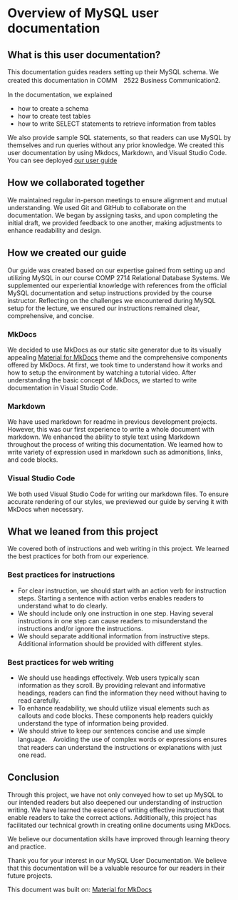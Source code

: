 # Overview of MySQL user documentation

## What is this user documentation?
This documentation guides readers setting up their MySQL schema. We created this documentation in COMM　2522 Business Communication2.

In the documentation, we explained
- how to create a schema
- how to create test tables
- how to write SELECT statements to retrieve information from tables 

We also provide sample SQL statements, so that readers can use MySQL by themselves and run queries without any prior knowledge.
We created this user documentation by using Mkdocs, Markdown, and Visual Studio Code.
You can see deployed [our user guide](https://miryeong1235.github.io/COMM2216-user-guide/)


## How we collaborated together

We maintained regular in-person meetings to ensure alignment and mutual understanding.
We used Git and GitHub to collaborate on the documentation. We began by assigning tasks, and upon completing the initial draft, we provided feedback to one another, making adjustments to enhance readability and design.


## How we created our guide

Our guide was created based on our expertise gained from setting up and utilizing MySQL in our course COMP 2714 Relational Database Systems. 
We supplemented our experiential knowledge with references from the official MySQL documentation and setup instructions provided by the course instructor. 
Reflecting on the challenges we encountered during MySQL setup for the lecture, we ensured our instructions remained clear, comprehensive, and concise.

### MkDocs

We decided to use MkDocs as our static site generator due to its visually appealing [Material for MkDocs](https://github.com/squidfunk/mkdocs-material) theme and the comprehensive components offered by MkDocs. At first, we took time to understand how it works and how to setup the environment by watching a tutorial video. After understanding the basic concept of MkDocs, we started to write documentation in Visual Studio Code.

### Markdown

We have used markdown for readme in previous development projects. However, this was our first experience to write a whole document with markdown.
We enhanced the ability to style text using Markdown throughout the process of writing this documentation. We learned how to write variety of expression used in markdown such as admonitions, links, and code blocks.

### Visual Studio Code

We both used Visual Studio Code for writing our markdown files. 
To ensure accurate rendering of our styles, we previewed our guide by serving it with MkDocs when necessary.

## What we leaned from this project

We covered both of instructions and web writing in this project. We learned the best practices for both from our experience.

### Best practices for instructions
- For clear instruction, we should start with an action verb for instruction steps. Starting a sentence with action verbs enables readers to understand what to do clearly.
- We should include only one instruction in one step. Having several instructions in one step can cause readers to misunderstand the instructions and/or ignore the instructions.
- We should separate additional information from instructive steps. Additional information should be provided with different styles.


### Best practices for web writing
- We should use headings effectively. Web users typically scan information as they scroll. By providing relevant and informative headings, readers can find the information they need without having to read carefully.
- To enhance readability, we should utilize visual elements such as callouts and code blocks. These components help readers quickly understand the type of information being provided.
- We should strive to keep our sentences concise and use simple language.　Avoiding the use of complex words or expressions ensures that readers can understand the instructions or explanations with just one read.


## Conclusion
Through this project, we have not only conveyed how to set up MySQL to our intended readers but also deepened our understanding of instruction writing. We have learned the essence of writing effective instructions that enable readers to take the correct actions. Additionally, this project has facilitated our technical growth in creating online documents using MkDocs.

We believe our documentation skills have improved through learning theory and practice.

Thank you for your interest in our MySQL User Documentation. We believe that this documentation will be a valuable resource for our readers in their future projects.

This document was built on: [Material for MkDocs](https://github.com/squidfunk/mkdocs-material)